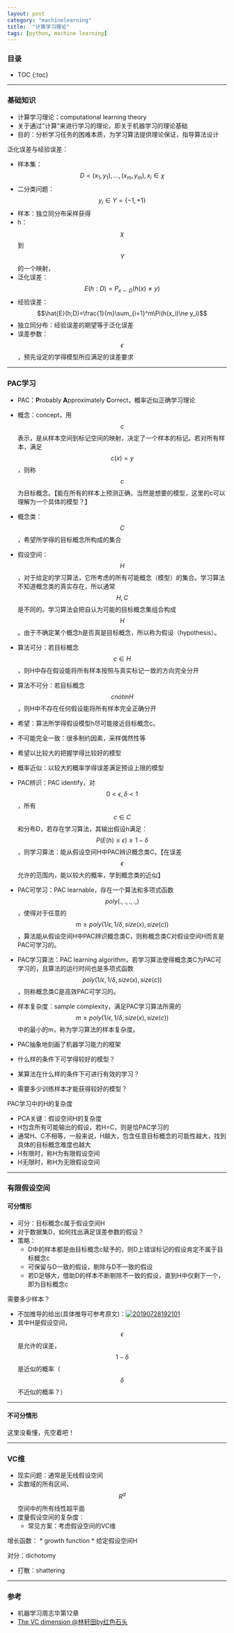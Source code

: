 ```yaml
---
layout: post
category: "machinelearning"
title:  "计算学习理论"
tags: [python, machine learning]
---
```


<script type="text/javascript" async
  src="https://cdn.mathjax.org/mathjax/latest/MathJax.js?config=TeX-MML-AM_CHTML">
</script>

### 目录

- TOC
{:toc}

---

### 基础知识

* 计算学习理论：computational learning theory
* 关于通过”计算“来进行学习的理论，即关于机器学习的理论基础
* 目的：分析学习任务的困难本质，为学习算法提供理论保证，指导算法设计

泛化误差与经验误差：

* 样本集：$$D={(x_1,y_1),...,(x_m,y_m)}, x_i\in\chi$$
* 二分类问题：$$y_i\in Y=\{-1,+1\}$$
* 样本：独立同分布采样获得
* h：$$\chi$$到$$Y$$的一个映射，
* 泛化误差：$$E(h:D)=P_{x \sim D}{(h(x)\ne y)}$$
* 经验误差：$$\hat{E}(h;D)=\frac{1}{m}\sum_{i=1}^m\Pi(h(x_i)\ne y_i)$$
* 独立同分布：经验误差的期望等于泛化误差
* 误差参数：$$\epsilon$$，预先设定的学得模型所应满足的误差要求

---

### PAC学习

* PAC：**P**robably **A**pproximately **C**orrect，概率近似正确学习理论
* 概念：concept，用$$c$$表示，是从样本空间到标记空间的映射，决定了一个样本的标记。若对所有样本，满足$$c(x)=y$$，则称$$c$$为目标概念。【能在所有的样本上预测正确，当然是想要的模型，这里的c可以理解为一个具体的模型？】
* 概念类：$$C$$，希望所学得的目标概念所构成的集合
* 假设空间：$$H$$，对于给定的学习算法，它所考虑的所有可能概念（模型）的集合。学习算法不知道概念类的真实存在，所以通常$$H,C$$是不同的。学习算法会把自认为可能的目标概念集组合构成$$H$$。由于不确定某个概念h是否真是目标概念，所以称为假设（hypothesis）。
* 算法可分：若目标概念$$c\in H$$，则H中存在假设能将所有样本按照与真实标记一致的方向完全分开
* 算法不可分：若目标概念$$c not in H$$，则H中不存在任何假设能将所有样本完全正确分开

* 希望：算法所学得假设模型h尽可能接近目标概念c。
* 不可能完全一致：很多制约因素，采样偶然性等
* 希望以比较大的把握学得比较好的模型
* 概率近似：以较大的概率学得误差满足预设上限的模型

* PAC辨识：PAC identify，对$$0<\epsilon, \delta<1$$，所有$$c\in C$$和分布D，若存在学习算法，其输出假设h满足：$$P(E(h)\leq\epsilon)\ge1-\delta$$，则学习算法：能从假设空间H中PAC辨识概念类C。【在误差$$\epsilon$$允许的范围内，能以较大的概率，学到概念类的近似】
* PAC可学习：PAC learnable，存在一个算法和多项式函数$$poly(.,.,.,.,)$$，使得对于任意的$$m\ge poly(1/\epsilon,1/\delta,size(x),size(c))$$，算法能从假设空间H中PAC辨识概念类C，则称概念类C对假设空间H而言是PAC可学习的。
* PAC学习算法：PAC learning algorithm，若学习算法使得概念类C为PAC可学习的，且算法的运行时间也是多项式函数$$poly(1/\epsilon,1/\delta,size(x),size(c))$$，则称概念类C是高效PAC可学习的。
* 样本复杂度：sample complexity，满足PAC学习算法所需的$$m\ge poly(1/\epsilon,1/\delta,size(x),size(c))$$中的最小的m，称为学习算法的样本复杂度。

* PAC抽象地刻画了机器学习能力的框架
* 什么样的条件下可学得较好的模型？
* 某算法在什么样的条件下可进行有效的学习？
* 需要多少训练样本才能获得较好的模型？

PAC学习中的H的复杂度

*  PCA关键：假设空间H的复杂度
*  H包含所有可能输出的假设，若H=C，则是恰PAC学习的
*  通常H、C不相等，一般来说，H越大，包含任意目标概念的可能性越大，找到具体的目标概念难度也越大
*  H有限时，称H为有限假设空间
*  H无限时，称H为无限假设空间

---

### 有限假设空间

#### 可分情形

* 可分：目标概念c属于假设空间H
* 对于数据集D，如何找出满足误差参数的假设？
* 策略：
	* D中的样本都是由目标概念c赋予的，则D上错误标记的假设肯定不属于目标概念c
	* 可保留与D一致的假设，剔除与D不一致的假设
	* 若D足够大，借助D的样本不断剔除不一致的假设，直到H中仅剩下一个，即为目标概念c

需要多少样本？

* 不加推导的给出(具体推导可参考原文)：[![20190728192101](https://raw.githubusercontent.com/Tsinghua-gongjing/blog_codes/master/images/20190728192101.png)](https://raw.githubusercontent.com/Tsinghua-gongjing/blog_codes/master/images/20190728192101.png)
* 其中H是假设空间，$$\epsilon$$是允许的误差，$$1-\delta$$是近似的概率（$$\delta$$不近似的概率？）

---

#### 不可分情形

这里没看懂，先空着吧！

---

### VC维

* 现实问题：通常是无线假设空间
* 实数域的所有区间、$$R^d$$空间中的所有线性超平面
* 度量假设空间的复杂度：
	* 常见方案：考虑假设空间的VC维

增长函数：
	* growth function
	* 给定假设空间H


对分：dichotomy


* 打散：shattering


---

### 参考

* 机器学习周志华第12章
* [The VC dimension @林轩田by红色石头](https://redstonewill.com/222/)





